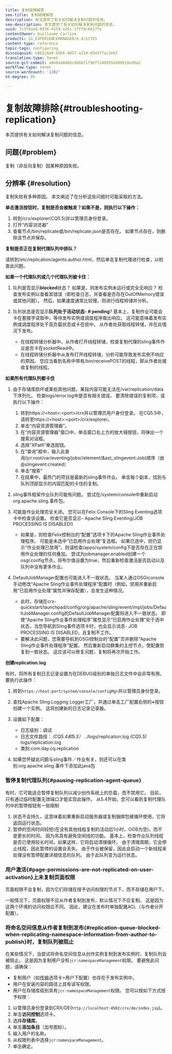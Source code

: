 ```yaml
---
title: 复制疑难解答
seo-title: 复制疑难解答
description: 本文提供了有关如何解决复制问题的信息。
seo-description: 本文提供了有关如何解决复制问题的信息。
uuid: 7c3fdaad-0916-4159-a26c-17ff8c6617fe
contentOwner: Guillaume Carlino
products: SG_EXPERIENCEMANAGER/6.4/SITES
content-type: reference
topic-tags: configuring
discoiquuid: e862c8a9-b5b6-4857-a154-03d3ffac3e67
translation-type: tm+mt
source-git-commit: a8e0a48466c046bf1f96ff240995b499818ed0a2
workflow-type: tm+mt
source-wordcount: '1282'
ht-degree: 0%

---
```



# 复制故障排除{#troubleshooting-replication}

本页提供有关如何解决复制问题的信息。

## 问题{#problem}

复制（非反向复制）因某种原因失败。

## 分辨率 {#resolution}

复制失败有多种原因。 本文阐述了在分析这些问题时可能采取的方法。

**单击激活按钮时，复制是否会被触发？如果不是，则执行以下操作：**

1. 转到/crx/explorer(CQ5.5)并以管理员身份登录。
1. 打开“内容浏览器”
1. 查看节点/bin/replicate或/bin/replicate.json是否存在。 如果节点存在，则删除该节点并保存。

**复制是否正在复制代理队列中排队？**

请转到/etc/replication/agents.author.html，然后单击复制代理进行检查，以检查此问题。

**如果一个代理队列或几个代理队列被卡住：**

1. 队列是否显示&#x200B;**blocked**&#x200B;状态？ 如果是，则发布实例未运行或完全无响应？ 检查发布实例以查看其错误（即检查日志，并查看是否存在OutOfMemory错误或其他问题）。 然后，如果速度通常比较慢，则进行线程转储并分析。
1. 队列状态是否显示&#x200B;**队列处于活动状态- # pending**? 基本上，复制作业可能会卡在套接字读取中，等待发布实例或调度程序做出响应。 这可能意味着发布实例或调度程序处于高负载状态或卡在锁中。 从作者处获取线程转储，并在此情况下发布。

   * 在线程转储分析器中，从作者打开线程转储，检查复制代理的sling事件作业是否卡在socketRead中。
   * 在线程转储分析器中从发布打开线程转储，分析可能导致发布实例不响应的原因。 您应当看到名称中带有/bin/receivePOST的线程，即从作者处接收复制的线程。

**如果所有代理队列都卡住**

1. 由于存储库损坏或某些其他问题，某段内容可能无法在/var/replication/data下序列化。 检查logs/error.log中是否有相关错误。 要清除错误的复制项，请执行以下操作：

   1. 转到https://&lt;host>:&lt;port>/crx并以管理员用户身份登录。 在CQ5.5中，请转至https://&lt;host>:&lt;port>/crx/explorer。
   1. 单击“内容资源管理器”。
   1. 在“内容资源管理器”窗口中，单击窗口右上方的放大镜按钮，将弹出一个搜索对话框。
   1. 选择“XPath”单选按钮。
   1. 在“查询”框中，输入此查询/jcr:root/var/eventing/jobs//element(&amp;ast;,slingevent:Job)顺序（由@slingevent:created）
   1. 单击“搜索”
   1. 在结果中，最热门的项目是最新的sling事件作业。 单击每个副本，找到与队列顶部显示的内容匹配的卡住的复制。

1. sling事件框架作业队列可能有问题。 尝试在/system/console中重新启动org.apache.sling.事件包。
1. 可能是作业处理完全关闭。 您可以在Felix Console下的Sling Eventing选项卡中检查该设置。 检查它是否显示- Apache Sling Eventing(JOB PROCESSING IS DISABLED!)

   * 如果是，则检查Felix控制台的“配置”选项卡下的Apache Sling作业事件处理程序。 可能是未选中“已启用作业处理”复选框。 如果已选中，但仍显示“作业处理已禁用”，则请检查/apps/system/config下是否存在正在禁用作业处理的任何叠加。 尝试为jobmanager.enabled创建一个osgi:config节点，将布尔值设置为true，然后重新检查激活是否启动以及队列中没有更多作业。

1. DefaultJobManager配置也可能进入不一致状态。 当某人通过OSGiconsole手动修改“Apache Sling作业事件处理程序”配置时（例如，禁用并重新启用“已启用作业处理”属性并保存配置），会发生这种情况。

   * 此时，存储在crx-quickstart/launchpad/config/org/apache/sling/event/impl/jobs/DefaultJobManager.config的DefaultJobManager配置将进入不一致状态。 即使“Apache Sling作业事件处理程序”属性显示“已启用作业处理”处于选中状态，当您导航到Sling事件选项卡时，也会显示消息- JOB PROCESSING IS DISABLED，且复制不工作。
   * 要解决此问题，您需要导航到OSGi控制台的“配置”页并删除“Apache Sling作业事件处理程序”配置。 然后重新启动群集的主控节点，使配置恢复到一致状态。 这应该可以修复问题，复制将再次开始工作。

**创建replication.log**

有时，将所有复制日志记录设置为在DEBUG级别的单独日志文件中会非常有用。 要执行此操作：

1. 转到`https://host:port/system/console/configMgr`并以管理员身份登录。
1. 查找Apache Sling Logging Logger工厂，并通过单击工厂配置右侧的&#x200B;**+**&#x200B;按钮创建一个实例。 这将创建新的日志记录记录器。
1. 设置如下配置：

   * 日志级别：调试
   * 日志文件路径：*（CQ5.4和5.3）* ../logs/replication.log *(CQ5.5)* logs/replication.log
   * 类别:com.day.cq.replication

1. 如果您怀疑此问题与sling事件／作业有关，则还可以在类别:org.apache.sling.事件下添加此java包

### 暂停复制代理队列{#pausing-replication-agent-queue}

有时，它可能适合暂停复制队列以减少创作系统上的负载，而不禁用它。 目前，只有通过临时配置无效端口才能实现此操作。 从5.4开始，您可以看到复制代理队列中的暂停按钮有一些限制

1. 状态不会持久，这意味着如果重新启动服务器或复制捆绑包被循环使用，它将返回运行状态。
1. 暂停的空闲时间较短(在没有其他线程复制的活动后1小时，OOB为空)，而不是更长的时间。 因为吊具有避免空闲线的功能。 基本上，检查作业队列线程是否已使用较长时间，如果这样，它将启动清理循环。 由于清理周期，它会停止线程，因此暂停的设置会丢失。 由于作业被保留，因此会启动一个新线程来处理没有暂停配置详细信息的队列。 由于此队列变为运行状态。

### 用户激活{#page-permissions-are-not-replicated-on-user-activation}上未复制页面权限

页面权限不会复制，因为它们存储在授予访问权限的节点下，而不存储在用户下。

一般情况下，页面权限不应从作者复制到发布，默认情况下不应复制。 这是因为这两个环境的访问权限应不同。 因此，建议在发布时单独配置ACL（与作者分开配置）。

### 将命名空间信息从作者复制到发布{#replication-queue-blocked-when-replicating-namespace-information-from-author-to-publish}时，复制队列被阻止

在某些情况下，当尝试将命名空间信息从创作实例复制到发布实例时，复制队列会被阻止。 这是因为复制用户没有`jcr:namespaceManagement`权限。 要避免此问题，请确保：

* 复制用户（如[传输](/help/sites-deploying/replication.md#replication-agents-configuration-parameters)选项卡>用户下配置）也存在于发布实例中。
* 用户在安装内容的路径上具有读写权限。
* 用户在存储库级别具有`jcr:namespaceManagement`权限。 您可以按如下方式授予权限：

1. 以管理员身份登录到CRX/DE(`http://localhost:4502/crx/de/index.jsp`)。
1. 单击&#x200B;**访问控制**&#x200B;选项卡。
1. 选择&#x200B;**存储库**。
1. 单击&#x200B;**添加条目**（加号图标）。
1. 输入用户的名称。
1. 从权限列表中选择`jcr:namespaceManagement`。
1. 单击确定。

